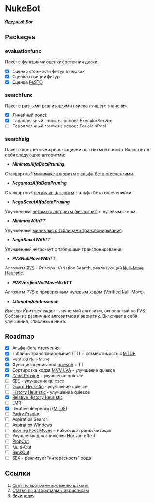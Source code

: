 # NukeBot

***Ядерный Бот***

## Packages

### evaluationfunc

Пакет с функциями оценки состояния доски:

- [x] Оценка стоимости фигур в пешках
- [x] Оценка позиции фигур
- [x] Оценка [PeSTO](https://www.chessprogramming.org/PeSTO%27s_Evaluation_Function)

### searchfunc

Пакет с разными реализациями поиска лучшего значения.

- [x] Линейный поиск
- [x] Параллельный поиск на основе ExecutorService
- [ ] Параллельный поиск на основе ForkJoinPool

### searchalg

Пакет с конкретными реализациями алгоритмов поиска. Включает в себя следующие алгоритмы:

- ***MinimaxAlfaBetaPruning***

Стандартный [минимакс алгоритм](https://en.wikipedia.org/wiki/Minimax)
с [альфа-бета отсечениями](https://en.wikipedia.org/wiki/Alpha%E2%80%93beta_pruning).

- ***NegamaxAlfaBetaPruning***

Стандартный [негамакс алгоритм](https://en.wikipedia.org/wiki/Negamax) с альфа-бета отсечениями.

- ***NegaScoutAlfaBetaPruning***

Улучшенный [негамакс алгоритм (негаскаут)](https://www.chessprogramming.org/NegaScout) с нулевым
окном.

- ***MinimaxWithTT***

Улучшенный [минимакс с таблицами транспонирования](https://people.csail.mit.edu/plaat/mtdf.html).

- ***NegaScoutWithTT***

Улучшенный негаскаут с таблицами транспонирования.

- ***PVSNullMoveWithTT***

Алгоритм [PVS](https://www.chessprogramming.org/Principal_Variation_Search) - Principal Variation
Search, реализующий [Null-Move Heuristic](https://www.chessprogramming.org/Null_Move_Pruning).

- ***PVSVerifiedNullMoveWithTT***

Алгоритм [PVS](https://www.chessprogramming.org/Principal_Variation_Search) с проверенным нулевым
ходом ([Verified Null-Move](https://arxiv.org/abs/0808.1125)).

- ***UltimateQuintessence***

*Высшая Квинтэссенция* - лично мой алгоритм, основанный на PVS. Собран из различных алгоритмов и
эвристик. Включает в себя улучшения, описанные ниже.

## Roadmap

- [x] [Альфа-бета отсечения](https://en.wikipedia.org/wiki/Alpha%E2%80%93beta_pruning)
- [x] Таблицы транспонирования (ТТ) + совместимость с [MTDF](https://en.wikipedia.org/wiki/MTD(f))
- [x] [Verified Null-Move](https://arxiv.org/abs/0808.1125)
- [x] Функция оценивания [quiesce](https://www.chessprogramming.org/Quiescence_Search) + ТТ
- [x] Сортировка ходов [MVV-LVA](https://www.chessprogramming.org/MVV-LVA) - улучшение quiesce
- [x] [Delta Pruning](https://www.chessprogramming.org/Delta_Pruning) - улучшение quiesce
- [ ] [SEE](https://www.chessprogramming.org/Static_Exchange_Evaluation) - улучшение quiesce
- [ ] [Guard Heuristic](https://www.chessprogramming.org/Guard_Heuristic) - улучшение quiesce
- [ ] [History Heuristic](https://www.chessprogramming.org/History_Heuristic) - улучшение quiesce
- [x] [Relative History Heuristic](https://www.chessprogramming.org/Relative_History_Heuristic)
- [ ] [LMR](https://www.chessprogramming.org/Late_Move_Reductions)
- [x] Iterative deepening ([MTDF](https://en.wikipedia.org/wiki/MTD(f)))
- [ ] [Parity Pruning](https://www.chessprogramming.org/Parity_Pruning)
- [ ] Aspiration Search
- [ ] [Aspiration Windows](https://www.chessprogramming.org/Aspiration_Windows)
- [ ] [Scoring Root Moves](https://www.chessprogramming.org/Ronald_de_Man#ScoringRootMoves) -
  небольшая рандомизация
- [ ] Улучшения для снижения Horizon effect
- [ ] [ProbCut](https://www.chessprogramming.org/ProbCut)
- [ ] [Multi-Cut](https://www.chessprogramming.org/Multi-Cut)
- [ ] [RankCut](https://www.chessprogramming.org/RankCut)
- [ ] [SEX](https://www.chessprogramming.org/SEX_Algorithm) - реализует "интересность" хода

## Ссылки

1. [Сайт по программированию шахмат](https://www.chessprogramming.org)
2. [Статья по алгоритмам и эвристикам](https://homepages.cwi.nl/~paulk/theses/Carolus.pdf)
3. [Википедия](https://en.wikipedia.org/wiki/Minimax)
